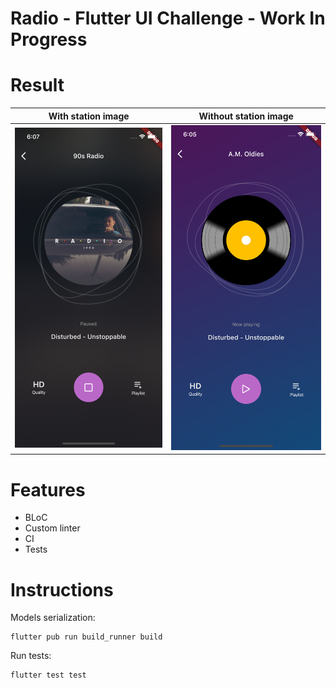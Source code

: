 # Radio - Flutter UI Challenge - Work In Progress


# Result

 | With station image| Without station image |
 |-----------|-----------|
 |<img src="screenshots/station_2.png" width="400">|<img src="screenshots/station_1.png" width="400"> |

 


# Features
* BLoC
* Custom linter
* CI
* Tests


# Instructions

Models serialization:
```
flutter pub run build_runner build
```

Run tests:
```
flutter test test    
```